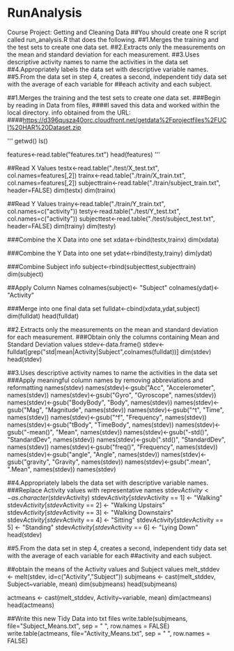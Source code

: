 # RunAnalysis
Course Project: Getting and Cleaning Data
##You should create one R script called run_analysis.R that does the following. 
##1.Merges the training and the test sets to create one data set.
##2.Extracts only the measurements on the mean and standard deviation for each measurement. 
##3.Uses descriptive activity names to name the activities in the data set
##4.Appropriately labels the data set with descriptive variable names. 
##5.From the data set in step 4, creates a second, independent tidy data set with the average of each variable for 
##each activity and each subject.

##1.Merges the training and the test sets to create one data set.
###Begin by reading in Data from files, 
####I saved this data and worked within the local directory.
info obtained from the URL: ####https://d396qusza40orc.cloudfront.net/getdata%2Fprojectfiles%2FUCI%20HAR%20Dataset.zip 

'''
getwd()
ls()

features<-read.table("features.txt")
head(features)
'''

##Read X Values
testx<-read.table("./test/X_test.txt", col.names=features[,2])
trainx<-read.table("./train/X_train.txt", col.names=features[,2])
subjecttrain<-read.table("./train/subject_train.txt", header=FALSE)
dim(testx)
dim(trainx)

##Read Y Values
trainy<-read.table("./train/Y_train.txt", col.names=c("activity"))
testy<-read.table("./test/Y_test.txt", col.names=c("activity"))
subjecttest<-read.table("./test/subject_test.txt", header=FALSE)
dim(trainy)
dim(testy)

###Combine the X Data into one set
xdata<-rbind(testx,trainx)
dim(xdata)

###Combine the Y Data into one set
ydat<-rbind(testy,trainy)
dim(ydat)

###Combine Subject info
subject<-rbind(subjecttest,subjecttrain)
dim(subject)

##Apply Column Names
colnames(subject)<- "Subject"
colnames(ydat)<- "Activity"

###Merge into one final data set
fulldat<-cbind(xdata,ydat,subject)
dim(fulldat)
head(fulldat)

##2.Extracts only the measurements on the mean and standard deviation for each measurement. 
###Obtain only the columns containing Mean and Standard Deviation values
stdev<-data.frame()
stdev<-fulldat[grep("std|mean|Activity|Subject",colnames(fulldat))]
dim(stdev)
head(stdev)

##3.Uses descriptive activity names to name the activities in the data set
###Apply meaningful column names by removing abbreviations and reformatting
names(stdev)
names(stdev)<-gsub("Acc", "Accelerometer", names(stdev))
names(stdev)<-gsub("Gyro", "Gyroscope", names(stdev))
names(stdev)<-gsub("BodyBody", "Body", names(stdev))
names(stdev)<-gsub("Mag", "Magnitude", names(stdev))
names(stdev)<-gsub("^t", "Time", names(stdev))
names(stdev)<-gsub("^f", "Frequency", names(stdev))
names(stdev)<-gsub("tBody", "TimeBody", names(stdev))
names(stdev)<-gsub("-mean()", "Mean", names(stdev))
names(stdev)<-gsub("-std()", "StandardDev", names(stdev))
names(stdev)<-gsub(".std()", "StandardDev", names(stdev))
names(stdev)<-gsub("freq()", "Frequency", names(stdev))
names(stdev)<-gsub("angle", "Angle", names(stdev))
names(stdev)<-gsub("gravity", "Gravity", names(stdev))
names(stdev)<-gsub(".mean", ".Mean", names(stdev))
names(stdev)

##4.Appropriately labels the data set with descriptive variable names. 
###Replace Activity values with representative names
stdev$Activity <- as.character(stdev$Activity)
stdev$Activity[stdev$Activity == 1] <- "Walking"
stdev$Activity[stdev$Activity == 2] <- "Walking Upstairs"
stdev$Activity[stdev$Activity == 3] <- "Walking Downstairs"
stdev$Activity[stdev$Activity == 4] <- "Sitting"
stdev$Activity[stdev$Activity == 5] <- "Standing"
stdev$Activity[stdev$Activity == 6] <- "Lying Down"
head(stdev)

##5.From the data set in step 4, creates a second, independent tidy data set with the average of each variable for each ##activity and each subject.

##obtain the means of the Activity values and Subject values
melt_stddev <- melt(stdev, id=c("Activity","Subject"))
subjmeans <- cast(melt_stddev, Subject~variable, mean)
dim(subjmeans)
head(subjmeans)

actmeans <- cast(melt_stddev, Activity~variable, mean)
dim(actmeans)
head(actmeans)

##Write this new Tidy Data into txt files
write.table(subjmeans, file="Subject_Means.txt", sep = " ", row.names = FALSE)
write.table(actmeans, file="Activity_Means.txt", sep = " ", row.names = FALSE)




